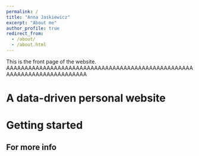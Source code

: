 ```yaml
---
permalink: /
title: "Anna Jaskiewicz"
excerpt: "About me"
author_profile: true
redirect_from: 
  - /about/
  - /about.html
---
```


This is the front page of the website. AAAAAAAAAAAAAAAAAAAAAAAAAAAAAAAAAAAAAAAAAAAAAAAAAAAAAAAAAAAAAAAAAAAAAAAAA

A data-driven personal website
======

Getting started
======

For more info
------

